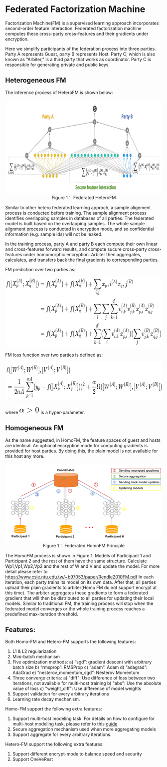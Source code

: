 # Federated Factorization Machine

Factorization Machine(FM) is a supervised learning approach incorporates second-order feature interaction.
Federated factorization machine computes these cross-party cross-features and their gradients under encryption. 

Here we simplify participants of the federation process into three parties. Party A represents Guest, party B represents Host. Party C, which is also known as “Arbiter,” is a third party that works as coordinator. Party C is responsible for generating private and public keys.


## Heterogeneous FM

The inference process of HeteroFM is shown below:

<div style="text-align:center", align=center>
<img src="./images/HeteroFM.png" alt="samples" width="500" height="300" /><br/>
Figure 1： Federated HeteroFM</div>

Similar to other hetero federated learning approch, a sample alignment process is conducted before training. The sample alignment process identifies overlapping samples in databases of all parties. The federated model is built based on the overlapping samples. The whole sample alignment process is conducted in encryption mode, and so confidential information (e.g. sample ids) will not be leaked.

In the training process, party A and party B each compute their own linear and cross-features forward results, and compute sucure cross-party cross-features under homomorphic encryption. Arbiter then aggregates, calculates, and transfers back the final gradients to corresponding parties. 

FM prediction over two parties as:
<div style="text-align:center", align=center>
<img src="./images/fig1.png" alt="samples" width="703" height="225" /><br/></div>

FM loss function over two parties is defined as:
<div style="text-align:center", align=center>
<img src="./images/fig2.png" alt="samples" width="694" height="123" /><br/></div>

where <img src="./images/fig3.png" width="65" height="27" /> is a hyper-parameter.


## Homogeneous FM

As the name suggested, in HomoFM, the feature spaces of guest and hosts are identical. An optional encryption mode for computing gradients is provided for host parties. By doing this, the plain model is not available for this host any more. 

<div style="text-align:center", align=center>
<img src="images/HomoFM.png" alt="samples" width="500" height="250" /><br/>
Figure 1： Federated HomoFM Principle</div>

The HomoFM process is shown in Figure 1. Models of Participant 1 and Participant 2 and the rest of them have the same structure.
Calculate Wp1,Vp1,Wp2,Vp2 and the rest of W and V and update the model. For more detail please refer to https://www.csie.ntu.edu.tw/~b97053/paper/Rendle2010FM.pdf
In each iteration, each party trains its model on its own data. After that, all parties upload their plain gradients to arbiter(Homo FM do not support encrypt at this time). The arbiter aggregates these gradients to form a federated gradient that will then be distributed to all parties for updating their local models. Similar to traditional FM, the training process will stop when the federated model converges or the whole training process reaches a predefined max-iteration threshold.

## Features:

Both Homo-FM and Hetero-FM supports the following features:

1. L1 & L2 regularization
2. Mini-batch mechanism
3. Five optimization methods:
    a)	“sgd”: gradient descent with arbitrary batch size
    b) “rmsprop”: RMSProp
    c) “adam”: Adam
    d) “adagrad”: AdaGrad
    e) “nesterov_momentum_sgd”: Nesterov Momentum
4. Three converge criteria:
    a) "diff": Use difference of loss between two iterations, not available for multi-host training
    b) "abs": Use the absolute value of loss
    c) "weight_diff": Use difference of model weights
5. Support validation for every arbitrary iterations
6. Learning rate decay mechanism.


Homo-FM support the following extra features:
1. Support multi-host modeling task. For details on how to configure for multi-host modeling task, please refer to this [guide](../../../doc/dsl_conf_setting_guide.md)
2. Secure aggregation mechanism used when more aggregating models
3. Support aggregate for every arbitrary iterations.


Hetero-FM support the following extra features:
1. Support different encrypt-mode to balance speed and security
2. Support OneVeRest